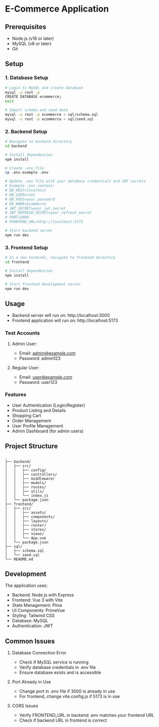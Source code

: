 # E-Commerce Application

## Prerequisites

- Node.js (v16 or later)
- MySQL (v8 or later)
- Git

## Setup

### 1. Database Setup

```bash
# Login to MySQL and create database
mysql -u root -p
CREATE DATABASE ecommerce;
exit

# Import schema and seed data
mysql -u root -p ecommerce < sql/schema.sql
mysql -u root -p ecommerce < sql/seed.sql
```

### 2. Backend Setup

```bash
# Navigate to backend directory
cd backend

# Install dependencies
npm install

# Create .env file
cp .env.example .env

# Update .env file with your database credentials and JWT secrets
# Example .env content:
# DB_HOST=localhost
# DB_USER=root
# DB_PASS=your_password
# DB_NAME=ecommerce
# JWT_SECRET=your_jwt_secret
# JWT_REFRESH_SECRET=your_refresh_secret
# PORT=3000
# FRONTEND_URL=http://localhost:5173

# Start backend server
npm run dev
```

### 3. Frontend Setup

```bash
# In a new terminal, navigate to frontend directory
cd frontend

# Install dependencies
npm install

# Start frontend development server
npm run dev
```

## Usage

- Backend server will run on: http://localhost:3000
- Frontend application will run on: http://localhost:5173

### Test Accounts

1. Admin User:
   - Email: admin@example.com
   - Password: admin123

2. Regular User:
   - Email: user@example.com
   - Password: user123

### Features

- User Authentication (Login/Register)
- Product Listing and Details
- Shopping Cart
- Order Management
- User Profile Management
- Admin Dashboard (for admin users)

## Project Structure

```
.
├── backend/
│   ├── src/
│   │   ├── config/
│   │   ├── controllers/
│   │   ├── middleware/
│   │   ├── models/
│   │   ├── routes/
│   │   ├── utils/
│   │   └── index.js
│   └── package.json
├── frontend/
│   ├── src/
│   │   ├── assets/
│   │   ├── components/
│   │   ├── layouts/
│   │   ├── router/
│   │   ├── stores/
│   │   ├── views/
│   │   └── App.vue
│   └── package.json
├── sql/
│   ├── schema.sql
│   └── seed.sql
└── README.md
```

## Development

The application uses:
- Backend: Node.js with Express
- Frontend: Vue 3 with Vite
- State Management: Pinia
- UI Components: PrimeVue
- Styling: Tailwind CSS
- Database: MySQL
- Authentication: JWT

## Common Issues

1. Database Connection Error
   - Check if MySQL service is running
   - Verify database credentials in .env file
   - Ensure database exists and is accessible

2. Port Already in Use
   - Change port in .env file if 3000 is already in use
   - For frontend, change vite.config.js if 5173 is in use

3. CORS Issues
   - Verify FRONTEND_URL in backend .env matches your frontend URL
   - Check if backend URL in frontend is correct
